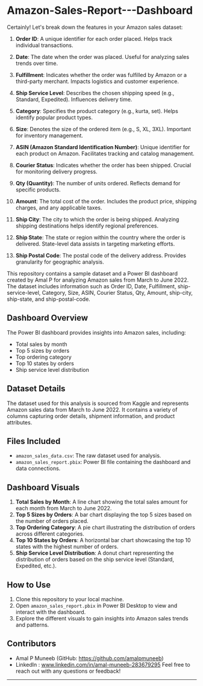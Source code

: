 # Amazon-Sales-Report---Dashboard

Certainly! Let's break down the features in your Amazon sales dataset:

1. **Order ID**: A unique identifier for each order placed. Helps track individual transactions.

2. **Date**: The date when the order was placed. Useful for analyzing sales trends over time.

3. **Fulfillment**: Indicates whether the order was fulfilled by Amazon or a third-party merchant. Impacts logistics and customer experience.

4. **Ship Service Level**: Describes the chosen shipping speed (e.g., Standard, Expedited). Influences delivery time.

5. **Category**: Specifies the product category (e.g., kurta, set). Helps identify popular product types.

6. **Size**: Denotes the size of the ordered item (e.g., S, XL, 3XL). Important for inventory management.

7. **ASIN (Amazon Standard Identification Number)**: Unique identifier for each product on Amazon. Facilitates tracking and catalog management.

8. **Courier Status**: Indicates whether the order has been shipped. Crucial for monitoring delivery progress.

9. **Qty (Quantity)**: The number of units ordered. Reflects demand for specific products.

10. **Amount**: The total cost of the order. Includes the product price, shipping charges, and any applicable taxes.

11. **Ship City**: The city to which the order is being shipped. Analyzing shipping destinations helps identify regional preferences.

12. **Ship State**: The state or region within the country where the order is delivered. State-level data assists in targeting marketing efforts.

13. **Ship Postal Code**: The postal code of the delivery address. Provides granularity for geographic analysis.


This repository contains a sample dataset and a Power BI dashboard created by Amal P for analyzing Amazon sales from March to June 2022. The dataset includes information such as Order ID, Date, Fulfillment, ship-service-level, Category, Size, ASIN, Courier Status, Qty, Amount, ship-city, ship-state, and ship-postal-code.

## Dashboard Overview

The Power BI dashboard provides insights into Amazon sales, including:

- Total sales by month
- Top 5 sizes by orders
- Top ordering category
- Top 10 states by orders
- Ship service level distribution

## Dataset Details

The dataset used for this analysis is sourced from Kaggle and represents Amazon sales data from March to June 2022. It contains a variety of columns capturing order details, shipment information, and product attributes.

## Files Included

- `amazon_sales_data.csv`: The raw dataset used for analysis.
- `amazon_sales_report.pbix`: Power BI file containing the dashboard and data connections.

## Dashboard Visuals

1. **Total Sales by Month**: A line chart showing the total sales amount for each month from March to June 2022.
2. **Top 5 Sizes by Orders**: A bar chart displaying the top 5 sizes based on the number of orders placed.
3. **Top Ordering Category**: A pie chart illustrating the distribution of orders across different categories.
4. **Top 10 States by Orders**: A horizontal bar chart showcasing the top 10 states with the highest number of orders.
5. **Ship Service Level Distribution**: A donut chart representing the distribution of orders based on the ship service level (Standard, Expedited, etc.).

## How to Use

1. Clone this repository to your local machine.
2. Open `amazon_sales_report.pbix` in Power BI Desktop to view and interact with the dashboard.
3. Explore the different visuals to gain insights into Amazon sales trends and patterns.

## Contributors

- Amal P  Muneeb (GitHub: https://github.com/amalpmuneeb)
- LinkedIn : www.linkedin.com/in/amal-muneeb-283679295
Feel free to reach out with any questions or feedback!

---
